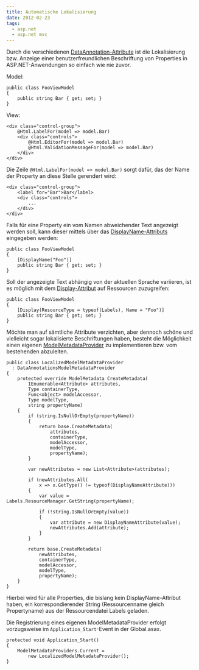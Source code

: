 ```yaml
---
title: Automatische Lokalisierung
date: 2012-02-23
tags:
  - asp.net
  - asp.net mvc
---
```

Durch die verschiedenen [DataAnnotation-Attribute](http://msdn.microsoft.com/en-us/library/system.componentmodel.dataannotations.aspx) ist die Lokalisierung bzw. Anzeige einer benutzerfreundlichen Beschriftung von Properties in ASP.NET-Anwendungen so einfach wie nie zuvor.

Model:
    
    public class FooViewModel
    {
        public string Bar { get; set; }
    }

View:

    <div class="control-group">        
        @Html.LabelFor(model => model.Bar)
        <div class="controls">            
            @Html.EditorFor(model => model.Bar)
            @Html.ValidationMessageFor(model => model.Bar)
        </div>
    </div>

Die Zeile `@Html.LabelFor(model => model.Bar)` sorgt dafür, das der Name der Property an diese Stelle gerendert wird:

    <div class="control-group">        
        <label for="Bar">Bar</label>
        <div class="controls">            
            ...
        </div>
    </div>

Falls für eine Property ein vom Namen abweichender Text angezeigt werden soll, kann dieser mittels über das [DisplayName-Attributs](http://msdn.microsoft.com/en-us/library/system.componentmodel.displaynameattribute.aspx) eingegeben werden:

    public class FooViewModel
    {
        [DisplayName("Foo")]
        public string Bar { get; set; }
    }

Soll der angezeigte Text abhängig von der aktuellen Sprache variieren, ist es möglich mit dem [Display-Attribut](http://msdn.microsoft.com/en-us/library/system.componentmodel.dataannotations.displayattribute.aspx) auf Ressourcen zuzugreifen:

    public class FooViewModel
    {
        [Display(ResourceType = typeof(Labels), Name = "Foo")]
        public string Bar { get; set; }
    }

Möchte man auf sämtliche Attribute verzichten, aber dennoch schöne und vielleicht sogar lokalisierte Beschriftungen haben, besteht die Möglichkeit einen eigenen [ModelMetadataProvider](http://msdn.microsoft.com/en-us/library/system.web.mvc.modelmetadataprovider.aspx) zu implementieren bzw. vom bestehenden abzuleiten.

    public class LocalizedModelMetadataProvider
      : DataAnnotationsModelMetadataProvider
    {
        protected override ModelMetadata CreateMetadata(
            IEnumerable<Attribute> attributes,
            Type containerType,
            Func<object> modelAccessor,
            Type modelType,
            string propertyName)
        {
            if (string.IsNullOrEmpty(propertyName))
            {
                return base.CreateMetadata(
                    attributes,
                    containerType,
                    modelAccessor,
                    modelType,
                    propertyName);
            }
    
            var newAttributes = new List<Attribute>(attributes);
    
            if (newAttributes.All(
                x => x.GetType() != typeof(DisplayNameAttribute)))
            {
                var value = Labels.ResourceManager.GetString(propertyName);
    
                if (!string.IsNullOrEmpty(value))
                {
                    var attribute = new DisplayNameAttribute(value);
                    newAttributes.Add(attribute);
                }    
            }

            return base.CreateMetadata(
                newAttributes,
                containerType,
                modelAccessor,
                modelType,
                propertyName);
        }
    }

Hierbei wird für alle Properties, die bislang kein DisplayName-Attribut haben, ein korrespondierender String (Ressourcenname gleich Propertyname) aus der Ressourcendatei Labels geladen.

Die Registrierung eines eigenen ModelMetadataProvider erfolgt vorzugsweise im `Application_Start`-Event in der Global.asax.

    protected void Application_Start()
    {
        ModelMetadataProviders.Current =
            new LocalizedModelMetadataProvider();
    }
